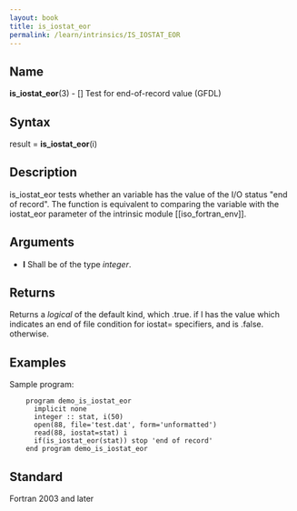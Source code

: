 ```yaml
---
layout: book
title: is_iostat_eor
permalink: /learn/intrinsics/IS_IOSTAT_EOR
---
```

## __Name__

__is\_iostat\_eor__(3) - \[\] Test for end-of-record value
(GFDL)

## __Syntax__

result = __is\_iostat\_eor__(i)

## __Description__

is\_iostat\_eor tests whether an variable has the value of the I/O
status "end of record". The function is equivalent to comparing the
variable with the iostat\_eor parameter of the intrinsic module
\[\[iso\_fortran\_env\]\].

## __Arguments__

  - __I__
    Shall be of the type _integer_.

## __Returns__

Returns a _logical_ of the default kind, which .true. if I has the value
which indicates an end of file condition for iostat= specifiers, and is
.false. otherwise.

## __Examples__

Sample program:

```
    program demo_is_iostat_eor
      implicit none
      integer :: stat, i(50)
      open(88, file='test.dat', form='unformatted')
      read(88, iostat=stat) i
      if(is_iostat_eor(stat)) stop 'end of record'
    end program demo_is_iostat_eor
```

## __Standard__

Fortran 2003 and later
